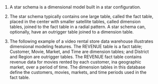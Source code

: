 1. A star schema is a dimensional model built in a star configuration. 

2. The star schema typically contains one large table, called the fact table, placed in the center with smaller satellite tables, called dimension tables, joined to the fact table in a radial pattern. A star schema can, optionally, have an outrigger table joined to a dimension table.

3. The following example of a video rental store data warehouse illustrates dimensional modeling features. The REVENUE table is a fact table; Customer, Movie, Market, and Time are dimension tables; and District and Region are outrigger tables. The REVENUE fact table contains revenue data for movies rented by each customer, ina geographic market, over a period of time. The dimension tables in this database define the customers, movies, markets, and time periods used in the fact table.

